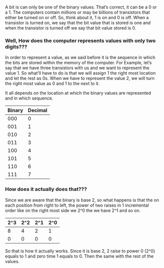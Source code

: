 A bit is can only be one of the binary values. That’s correct, it can be a 0 or a 1. The computers contain millions or may be billions of transistors that either be turned on or off. So, think about it, 1 is on and 0 is off. When a transistor is turned on, we say that the bit value that is stored is one and when the transistor is turned off we say that bit value stored is 0.

### Well, How does the computer represents values with only two digits???

In order to represent a value, as we said before it is the sequence in which the bits are stored within the memory of the computer. For Example, let’s say that we have three transistors with us and we want to represent the value 1. So what’ll have to do is that we will assign 1 the right most location and let the rest as 0s. When we have to represent the value 2, we will turn the right most value as 0 and 1 to the next to it.

It all depends on the location at which the binary values are represented and in which sequence.

|Binary|Decimal|
|---|---|
|000|0|
|001|1|
|010|2|
|011|3|
|100|4|
|101|5|
|110|6|
|111|7|

### How does it actually does that???

Since we are aware that the binary is base 2, so what happens is that the on each position from right to left, the power of two raises in 1 incremental order like on the right most side we 2^0 the we have 2^1 and so on.

|2^3|2^2|2^1|2^0|
|---|---|---|---|
|8|4|2|1|
|0|0|0|0|

So that is how it actually works. Since it is base 2, 2 raise to power 0 (2^0) equals to 1 and zero time 1 equals to 0. Then the same with the rest of the values.
